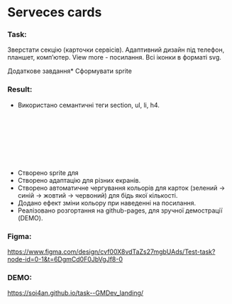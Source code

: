 # Serveces cards

### Task:

Зверстати секцію (карточки сервісів).
Адаптивний дизайн під телефон, планшет, компʼютер.
View more - посилання.
Всі іконки в форматі svg.

Додаткове завдання*
Сформувати sprite

### Result:

- Використано семантичні теги section, ul, li, h4.
- Створено sprite для <svg>, що завантажуватиметься разом із html.
- Створено адаптацію для різних екранів.
- Створено автоматичне чергування кольорів для карток (зелений -> синій -> жовтий -> червоний) для бідь якої кількості.
- Додано ефект зміни кольору при наведенні на посилання.
- Реалізовано розгортання на github-pages, для зручної демострації (DEMO).

### Figma:
https://www.figma.com/design/cvf00X8vdTaZs27mgbUAds/Test-task?node-id=0-1&t=6DgmCd0F0JbVgJf8-0

### DEMO:
https://soi4an.github.io/task--GMDev_landing/

